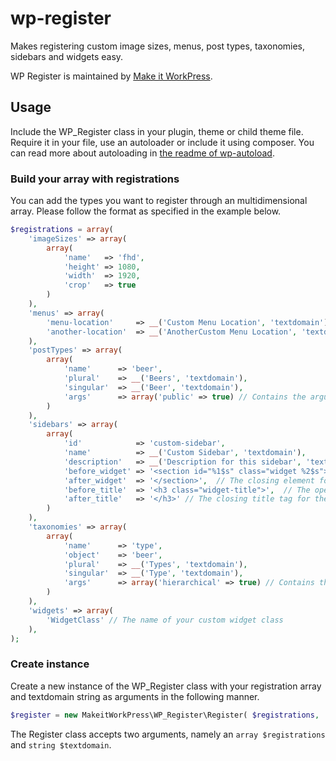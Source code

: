 # wp-register
Makes registering custom image sizes, menus, post types, taxonomies, sidebars and widgets easy. 

WP Register is maintained by [Make it WorkPress](https://makeitwork.press/scripts/wp-register/).

## Usage
Include the WP_Register class in your plugin, theme or child theme file. Require it in your file, use an autoloader or include it using composer. You can read more about autoloading in [the readme of wp-autoload](https://github.com/makeitworkpress/wp-autoload).

### Build your array with registrations
You can add the types you want to register through an multidimensional array. Please follow the format as specified in the example below.

```php
$registrations = array(
    'imageSizes' => array(
        array(
            'name'   => 'fhd',
            'height' => 1080,
            'width'  => 1920,
            'crop'   => true
        )
    ),
    'menus' => array(
        'menu-location'     => __('Custom Menu Location', 'textdomain'),
        'another-location'  => __('AnotherCustom Menu Location', 'textdomain')
    ),     
    'postTypes' => array(
        array(
            'name'      => 'beer', 
            'plural'    => __('Beers', 'textdomain'), 
            'singular'  => __('Beer', 'textdomain'), 
            'args'      => array('public' => true) // Contains the arguments as they are supported by register_post_type. (optional)
        )
    ),
    'sidebars' => array(
        array(
            'id'            => 'custom-sidebar', 
            'name'          => __('Custom Sidebar', 'textdomain'), 
            'description'   => __('Description for this sidebar', 'textdomain'),
            'before_widget' => '<section id="%1$s" class="widget %2$s">', // The opening element for the widget (optional)
            'after_widget'  => '</section>',  // The closing element for the widget (optional)
            'before_title'  => '<h3 class="widget-title">',  // The opening title tag for the widget (optional)
            'after_title'   => '</h3>' // The closing title tag for the widget (optional)
        )
    ),    
    'taxonomies' => array(
        array(
            'name'      => 'type', 
            'object'    => 'beer', 
            'plural'    => __('Types', 'textdomain'), 
            'singular'  => __('Type', 'textdomain'),
            'args'      => array('hierarchical' => true) // Contains the arguments as they are supported by register_post_type. (optional)
        )
    ),
    'widgets' => array(
        'WidgetClass' // The name of your custom widget class
    ),
);
```
    
### Create instance
Create a new instance of the WP_Register class with your registration array and textdomain string as arguments in the following manner.

```php
$register = new MakeitWorkPress\WP_Register\Register( $registrations, 'textdomain' );
```

The Register class accepts two arguments, namely an ``array $registrations`` and ``string $textdomain``.
